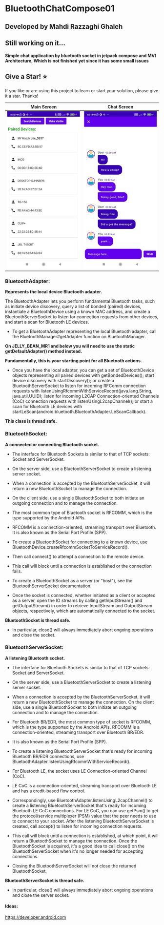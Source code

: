 # BluetoothChatCompose01
## Developed by Mahdi Razzaghi Ghaleh
## Still working on it...
#### **Simple chat application by bluetooth socket in jetpack compose and MVI Architecture, Which is not finished yet since it has some small issues**

## Give a Star! ⭐
If you like or are using this project to learn or start your solution, please give it a star. Thanks!

| Main Screen | Chat Screen |  
| :---: | :---: | 
| <img src="screenshots/1.jpg" width="300"/> | <img src="screenshots/2.jpg" width="300"/>  | 


### BluetoothAdapter:
**Represents the local device Bluetooth adapter.**

The BluetoothAdapter lets you perform fundamental Bluetooth tasks,
such as initiate device discovery, query a list of bonded (paired) devices,
instantiate a BluetoothDevice using a known MAC address,
and create a BluetoothServerSocket to listen for connection requests from other devices,
and start a scan for Bluetooth LE devices.

- To get a BluetoothAdapter representing the local Bluetooth adapter, call the BluetoothManager#getAdapter function on BluetoothManager.

**On JELLY_BEAN_MR1 and below you will need to use the static getDefaultAdapter() method instead.**

**Fundamentally, this is your starting point for all Bluetooth actions.**

- Once you have the local adapter, you can get a set of BluetoothDevice objects representing all paired devices with getBondedDevices();
start device discovery with startDiscovery();
or create a BluetoothServerSocket to listen for incoming RFComm connection requests with listenUsingRfcommWithServiceRecord(java.lang.String, java.util.UUID);
listen for incoming L2CAP Connection-oriented Channels (CoC) connection requests with listenUsingL2capChannel();
or start a scan for Bluetooth LE devices with startLeScan(android.bluetooth.BluetoothAdapter.LeScanCallback).

**This class is thread safe.**

### BluetoothSocket:
**A connected or connecting Bluetooth socket.**

- The interface for Bluetooth Sockets is similar to that of TCP sockets: Socket and ServerSocket.

- On the server side, use a BluetoothServerSocket to create a listening server socket.

- When a connection is accepted by the BluetoothServerSocket, it will return a new BluetoothSocket to manage the connection.

- On the client side, use a single BluetoothSocket to both initiate an outgoing connection and to manage the connection.

- The most common type of Bluetooth socket is RFCOMM, which is the type supported by the Android APIs.

- RFCOMM is a connection-oriented, streaming transport over Bluetooth. It is also known as the Serial Port Profile (SPP).

- To create a BluetoothSocket for connecting to a known device, use BluetoothDevice.createRfcommSocketToServiceRecord().

- Then call connect() to attempt a connection to the remote device.

- This call will block until a connection is established or the connection fails.

- To create a BluetoothSocket as a server (or "host"), see the BluetoothServerSocket documentation.

- Once the socket is connected, whether initiated as a client or accepted as a server,
open the IO streams by calling getInputStream() and getOutputStream() in order to retrieve InputStream and OutputStream objects, respectively, which are automatically connected to the socket.

**BluetoothSocket is thread safe.**

- In particular, close() will always immediately abort ongoing operations and close the socket.

### BluetoothServerSocket:
**A listening Bluetooth socket.**

- The interface for Bluetooth Sockets is similar to that of TCP sockets: Socket and ServerSocket.

- On the server side, use a BluetoothServerSocket to create a listening server socket.

- When a connection is accepted by the BluetoothServerSocket, it will return a new BluetoothSocket to manage the connection. On the client side, use a single BluetoothSocket to both initiate an outgoing connection and to manage the connection.

- For Bluetooth BR/EDR, the most common type of socket is RFCOMM,
which is the type supported by the Android APIs. RFCOMM is a connection-oriented,
streaming transport over Bluetooth BR/EDR.

- It is also known as the Serial Port Profile (SPP).

- To create a listening BluetoothServerSocket that's ready for incoming Bluetooth BR/EDR connections,
use BluetoothAdapter.listenUsingRfcommWithServiceRecord().

- For Bluetooth LE, the socket uses LE Connection-oriented Channel (CoC).

- LE CoC is a connection-oriented, streaming transport over Bluetooth LE and has a credit-based flow control.

- Correspondingly, use BluetoothAdapter.listenUsingL2capChannel() to create a listening BluetoothServerSocket that's ready for incoming Bluetooth LE CoC connections.
For LE CoC, you can use getPsm() to get the protocol/service multiplexer (PSM) value that the peer needs to use to connect to your socket.
After the listening BluetoothServerSocket is created, call accept() to listen for incoming connection requests.

- This call will block until a connection is established, at which point,
it will return a BluetoothSocket to manage the connection. Once the BluetoothSocket is acquired,
it's a good idea to call close() on the BluetoothServerSocket when it's no longer needed for accepting connections.

- Closing the BluetoothServerSocket will not close the returned BluetoothSocket.

**BluetoothServerSocket is thread safe.**

- In particular, close() will always immediately abort ongoing operations and close the server socket.



#### **Ideas**:
https://developer.android.com
